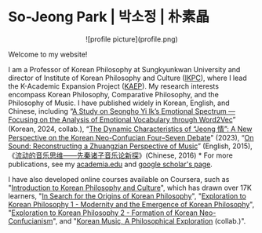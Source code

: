 # So-Jeong Park | 박소정 | 朴素晶

<p align="center">
  ![profile picture](profile.png)
</p>

Welcome to my website!

I am a Professor of Korean Philosophy at Sungkyunkwan University and director of Institute of Korean Philosophy and Culture ([IKPC](https://swb.skku.edu/korphil/Eng.do)), where I lead the K-Academic Expansion Project ([KAEP](https://swb.skku.edu/kphilo_eng/index.do)). My research interests encompass Korean Philosophy, Comparative Philosophy, and the Philosophy of Music. I have published widely in Korean, English, and Chinese, including “[A Study on Seongho Yi Ik’s Emotional Spectrum ― Focusing on the Analysis of Emotional Vocabulary through Word2Vec](https://www.kci.go.kr/kciportal/ci/sereArticleSearch/ciSereArtiView.kci?sereArticleSearchBean.artiId=ART003068674)” (Korean, 2024, collab.), “[The Dynamic Characteristics of “Jeong 情”: A New Perspective on the Korean Neo-Confucian Four–Seven Debate](https://www.mdpi.com/2077-1444/14/5/663)" (2023), “[On Sound: Reconstructing a Zhuangzian Perspective of Music](https://www.mdpi.com/2076-0787/5/1/3)” (English, 2015), 《[流动的音乐思维——先秦诸子音乐论新探](https://www.bookschina.com/7119410.htm)》(Chinese, 2016) * For more publications, see my [academia.edu](https://sungkyunkwan.academia.edu/SoJeongPark) and [google scholar's page](https://scholar.google.com/citations?user=QtHS3vsAAAAJ&hl=ko).

I have also developed online courses available on Coursera, such as "[Introduction to Korean Philosophy and Culture](https://www.coursera.org/learn/introduction-to-korean-philosophy-and-culture)", which has drawn over 17K learners, "[In Search for the Origins of Korean Philosophy](https://www.coursera.org/learn/in-search-for-the-origins-of-korean-philosophy)", "[Exploration to Korean Philosophy 1 - Modernity and the Emergence of Korean Philosophy](https://www.coursera.org/learn/exploration-to-korean-philosophy-1)", "[Exploration to Korean Philosophy 2 - Formation of Korean Neo-Confucianism](https://www.coursera.org/learn/exploration-to-korean-philosophy-2)", and "[Korean Music, A Philosophical Exploration](https://www.coursera.org/learn/korean-music-a-philosophical-exploration) (collab.)".


